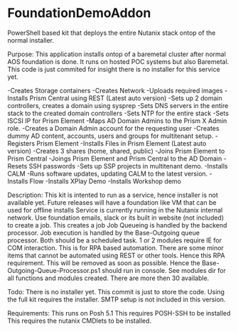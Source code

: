 # FoundationDemoAddon
PowerShell based kit that deploys the entire Nutanix stack ontop of the normal installer.

Purpose:
This application installs ontop of a baremetal cluster after normal AOS foundation is done.
It runs on hosted POC systems but also Baremetal.
This code is just commited for insight there is no installer for this service yet.

-Creates Storage containers 
-Creates Network
-Uploads required images
-Installs Prism Central using REST (Latest auto version)
-Sets up 2 domain controllers, creates a domain using sysprep
-Sets DNS servers in the entire stack to the created domain controllers
-Sets NTP for the entire stack
-Sets ISCSI IP for Prism Element
-Maps AD Domain Admins to the Prism X Admin role.
-Creates a Domain Admin account for the requesting user
-Creates dummy AD content, accounts, users and groups for multitenant setup.
-Registers Prism Element
-Installs Files in Prism Element (Latest auto version)
-Creates 3 shares (home, shared, public)
-Joins Prism Element to Prism Central
-Joings Prism Element and Prism Central to the AD Domain
-Resets SSH passwords
-Sets up SSP projects in multitenant demo.
-Installs CALM
-Runs software updates, updating CALM to the latest version.
-Installs Flow
-Installs XPlay Demo
-Installs Workshop demo

Description:
This kit is intented to run as a service, hence installer is not available yet.
Future releases will have a foundation like VM that can be used for offline installs
Service is currently running in the Nutanix internal network.
Use foundation emails, slack or its built in website (not included) to create a job.
This creates a job
Job Queueing is handled by the backend processor.
Job execution is handled by the Base-Outgoing queue processor. 
Both should be a scheduled task. 
1 or 2 modules require IE for COM interaction. This is for RPA based automation. There are some minor items that cannot be automated using REST or other tools. Hence this RPA requirement. This will be removed as soon as possible. 
Hence the Base-Outgoing-Queue-Processor.ps1 should run in console.
See modules dir for all functions and modules created.
There are more then 30 available. 

Todo:
There is no installer yet.
This commit is just to store the code. 
Using the full kit requires the installer.
SMTP setup is not included in this version.

Requirements:
This runs on Posh 5.1
This requires POSH-SSH to be installed
This requires the nutanix CMDlets to be installed.
